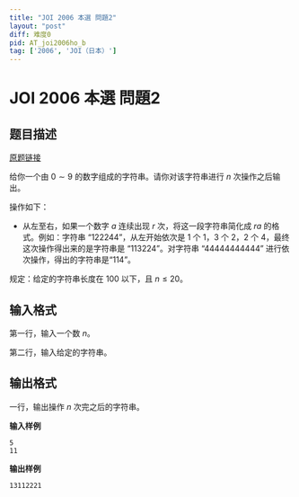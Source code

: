 ```yaml
---
title: "JOI 2006 本選 問題2"
layout: "post"
diff: 难度0
pid: AT_joi2006ho_b
tag: ['2006', 'JOI（日本）']
---
```


# JOI 2006 本選 問題2

## 题目描述

[原题链接](https://www.ioi-jp.org/joi/2005/2006-ho-prob_and_sol/2006-ho-t2.pdf)

给你一个由 $0\sim9$ 的数字组成的字符串。请你对该字符串进行 $n$ 次操作之后输出。

操作如下：

- 从左至右，如果一个数字 $a$ 连续出现 $r$ 次，将这一段字符串简化成 $ra$ 的格式。例如：字符串 “122244”，从左开始依次是 $1$ 个 $1$，$3$ 个 $2$，$2$ 个 $4$，最终这次操作得出来的是字符串是 “113224”。对字符串 “44444444444” 进行依次操作，得出的字符串是“114”。

规定：给定的字符串长度在 $100$ 以下，且 $n \le 20$。

## 输入格式

第一行，输入一个数 $n$。

第二行，输入给定的字符串。

## 输出格式

一行，输出操作 $n$ 次完之后的字符串。

**输入样例**

```
5
11
```

**输出样例**

```
13112221
```

